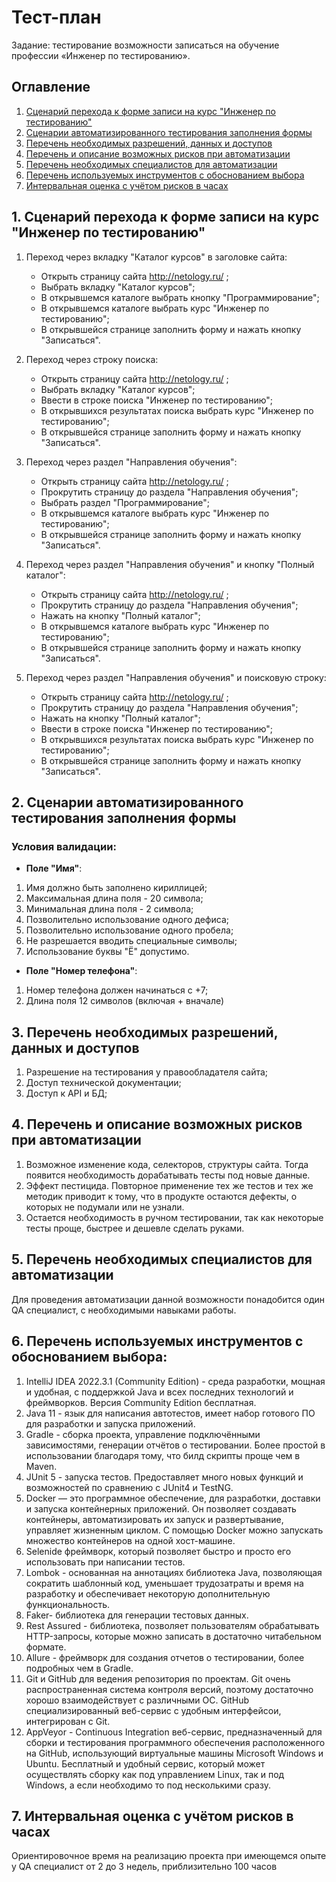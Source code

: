 # Тест-план

Задание: тестирование возможности записаться на обучение профессии «Инженер по тестированию».
## Оглавление
1. [Сценарий перехода к форме записи на курс "Инженер по тестированию"](https://github.com/KnifeRing/Test_plan#1-сценарий-перехода-к-форме-записи-на-курс-инженер-по-тестированию)
2. [Сценарии автоматизированного тестирования заполнения формы](https://github.com/KnifeRing/Test_plan#2-сценарии-автоматизированного-тестирования-заполения-формы)
3. [Перечень необходимых разрешений, данных и доступов](https://github.com/KnifeRing/Test_plan#3-перечень-необходимых-разрешений-данных-и-доступов)
4. [Перечень и описание возможных рисков при автоматизации](https://github.com/KnifeRing/Test_plan#4-перечень-и-описание-возможных-рисков-при-автоматизации)
5. [Перечень необходимых специалистов для автоматизации](https://github.com/KnifeRing/Test_plan#5-перечень-необходимых-специалистов-для-автоматизации)
6. [Перечень используемых инструментов с обоснованием выбора](https://github.com/KnifeRing/Test_plan#6-перечень-используемых-инструментов-с-обоснованием-выбора)
7. [Интервальная оценка с учётом рисков в часах](https://github.com/KnifeRing/Test_plan#7-интервальная-оценка-с-учётом-рисков-в-часах)

## 1. Сценарий перехода к форме записи на курс "Инженер по тестированию"

1. Переход через вкладку "Каталог курсов" в заголовке сайта:
   * Открыть страницу сайта http://netology.ru/ ;
   * Выбрать вкладку "Каталог курсов";
   * В открывшемся каталоге выбрать кнопку "Программирование";
   * В открывшемся каталоге выбрать курс "Инженер по тестированию";
   * В открывшейся странице заполнить форму  и нажать кнопку "Записаться".

2. Переход через строку поиска:
   * Открыть страницу сайта http://netology.ru/ ;
   * Выбрать вкладку "Каталог курсов";
   * Ввести в строке поиска "Инженер по тестированию";
   * В открывшихся результатах поиска выбрать курс "Инженер по тестированию";
   * В открывшейся странице заполнить форму  и нажать кнопку "Записаться".

3. Переход через раздел "Направления обучения":
   * Открыть страницу сайта http://netology.ru/ ;
   * Прокрутить страницу до раздела "Направления обучения";
   * Выбрать раздел "Программирование";
   * В открывшемся каталоге выбрать курс "Инженер по тестированию";
   * В открывшейся странице заполнить форму  и нажать кнопку "Записаться".

4. Переход через раздел "Направления обучения" и кнопку "Полный каталог":
   * Открыть страницу сайта http://netology.ru/ ;
   * Прокрутить страницу до раздела "Направления обучения";
   * Нажать на кнопку "Полный каталог";
   * В открывшемся каталоге выбрать курс "Инженер по тестированию";
   * В открывшейся странице заполнить форму  и нажать кнопку "Записаться".

5. Переход через раздел "Направления обучения" и поисковую строку:
   * Открыть страницу сайта http://netology.ru/ ;
   * Прокрутить страницу до раздела "Направления обучения";
   * Нажать на кнопку "Полный каталог";
   * Ввести в строке поиска "Инженер по тестированию";
   * В открывшихся результатах поиска выбрать курс "Инженер по тестированию";
   * В открывшейся странице заполнить форму  и нажать кнопку "Записаться".

## 2. Сценарии автоматизированного тестирования заполнения формы

### Условия валидации:

* **Поле "Имя"**:
1. Имя должно быть заполнено кириллицей;
2. Максимальная длина поля - 20 символа;
3. Минимальная длина поля - 2 символа;
4. Позволительно использование одного дефиса;
5. Позволительно использование одного пробела;
6. Не разрешается вводить специальные символы;
7. Использование буквы "Ё" допустимо.


* **Поле "Номер телефона"**:
1. Номер телефона должен начинаться с +7;
2. Длина поля 12 символов (включая + вначале)

## 3. Перечень необходимых разрешений, данных и доступов

1. Разрешение на тестирования у правообладателя сайта;
2. Доступ технической документации;
3. Доступ к API и БД;

## 4. Перечень и описание возможных рисков при автоматизации

1. Возможное изменение кода, селекторов, структуры сайта. Тогда появится необходимость дорабатывать тесты под новые данные.
2. Эффект пестицида. Повторное применение тех же тестов и тех же методик приводит к тому, что в продукте остаются дефекты, о которых не подумали или не узнали.
3. Остается необходимость в ручном тестировании, так как некоторые тесты проще, быстрее и дешевле сделать руками.

## 5. Перечень необходимых специалистов для автоматизации

Для проведения автоматизации данной возможности понадобится один QA специалист, с необходимыми навыками работы.

## 6. Перечень используемых инструментов с обоснованием выбора:
1. IntelliJ IDEA 2022.3.1 (Community Edition) - среда разработки, мощная и удобная, с поддержкой Java и всех последних технологий и фреймворков. Версия Community Edition бесплатная.
2. Java 11 - язык для написания автотестов, имеет набор готового ПО для разработки и запуска приложений.
3. Gradle - сборка проекта, управление подключёнными зависимостями, генерации отчётов о тестировании. Более простой в использовании благодаря тому, что билд скрипты проще чем в Maven.
4. JUnit 5 - запуска тестов. Предоставляет много новых функций и возможностей по сравнению с JUnit4 и TestNG.
5. Docker — это программное обеспечение, для разработки, доставки и запуска контейнерных приложений. Он позволяет создавать контейнеры, автоматизировать их запуск и развертывание, управляет жизненным циклом. С помощью Docker можно запускать множество контейнеров на одной хост-машине.
6. Selenide фреймворк, который позволяет быстро и просто его использовать при написании тестов.
7. Lombok - основанная на аннотациях библиотека Java, позволяющая сократить шаблонный код, уменьшает трудозатраты и время на разработку и обеспечивает некоторую дополнительную функциональность.
8. Faker- библиотека для генерации тестовых данных.
9. Rest Assured - библиотека, позволяет пользователям обрабатывать HTTP-запросы, которые можно записать в достаточно читабельном формате.
10. Allure - фреймворк для создания отчетов о тестировании, более подробных чем в Gradle.
11. Git и GitHub для ведения репозитория по проектам. Git очень распространенная система контроля версий, поэтому достаточно хорошо взаимодействует с различными ОС. GitHub специализированный веб-сервис с удобным интерфейсои, интегрирован с Git.
12. AppVeyor - Continuous Integration веб-сервис, предназначенный для сборки и тестирования программного обеспечения расположенного на GitHub, использующий виртуальные машины Microsoft Windows и Ubuntu. Бесплатный и удобный сервис, который может осуществлять сборку как под управлением Linux, так и под Windows, а если необходимо то под несколькими сразу.

## 7. Интервальная оценка с учётом рисков в часах
Ориентировочное время на реализацию проекта при имеющемся опыте у QA специалист от 2 до 3 недель, приблизительно 100 часов

